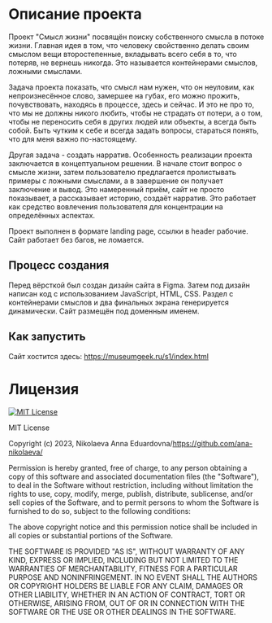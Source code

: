 
# Описание проекта

Проект "Смысл жизни" посвящён поиску собственного смысла в потоке жизни. Главная идея в том, что человеку свойственно делать своим смыслом вещи второстепенные, вкладывать всего себя в то, что потеряв, не вернешь никогда. Это называется контейнерами смыслов, ложными смыслами. 

Задача проекта показать, что смысл нам нужен, что он неуловим, как непроизнесённое слово, замершее на губах, его можно прожить, почувствовать, находясь в процессе, здесь и сейчас. И это не про то, что мы не должны никого любить, чтобы не страдать от потери, а о том, чтобы не переносить себя в других людей или объекты, а всегда быть собой. Быть чутким к себе и всегда задать вопросы, стараться понять, что для меня важно по-настоящему. 

Другая задача - создать нарратив. Особенность реализации проекта заключается в концептуальном решении. В начале стоит вопрос о смысле жизни, затем пользователю предлагается пролистывать примеры с ложными смыслами, а в завершение он получает заключение и вывод. Это намеренный приём, сайт не просто показывает, а рассказывает историю, создаёт нарратив. Это работает как средство вовлечения пользователя для концентрации на определённых аспектах. 

Проект выполнен в формате landing page, ссылки в header рабочие. Сайт работает без багов, не ломается. 

## Процесс создания

Перед вёрсткой был создан дизайн сайта в Figma. Затем под дизайн написан код с использованием JavaScript, HTML, CSS. Раздел с контейнерами смыслов и два финальных экрана генерируется динамически. Сайт размещён под доменным именем.

## Как запустить

Сайт хостится здесь: https://museumgeek.ru/s1/index.html

# Лицензия

[![MIT License](https://img.shields.io/badge/License-MIT-green.svg)](https://choosealicense.com/licenses/mit/)

MIT License

Copyright (c) 2023, Nikolaeva Anna Eduardovna/https://github.com/ana-nikolaeva/

Permission is hereby granted, free of charge, to any person obtaining a copy
of this software and associated documentation files (the "Software"), to deal
in the Software without restriction, including without limitation the rights
to use, copy, modify, merge, publish, distribute, sublicense, and/or sell
copies of the Software, and to permit persons to whom the Software is
furnished to do so, subject to the following conditions:

The above copyright notice and this permission notice shall be included in all
copies or substantial portions of the Software.

THE SOFTWARE IS PROVIDED "AS IS", WITHOUT WARRANTY OF ANY KIND, EXPRESS OR
IMPLIED, INCLUDING BUT NOT LIMITED TO THE WARRANTIES OF MERCHANTABILITY,
FITNESS FOR A PARTICULAR PURPOSE AND NONINFRINGEMENT. IN NO EVENT SHALL THE
AUTHORS OR COPYRIGHT HOLDERS BE LIABLE FOR ANY CLAIM, DAMAGES OR OTHER
LIABILITY, WHETHER IN AN ACTION OF CONTRACT, TORT OR OTHERWISE, ARISING FROM,
OUT OF OR IN CONNECTION WITH THE SOFTWARE OR THE USE OR OTHER DEALINGS IN THE
SOFTWARE.